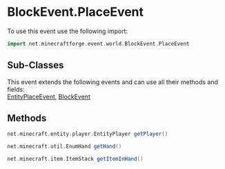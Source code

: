 # BlockEvent.PlaceEvent

To use this event use the following import:
```groovy
import net.minecraftforge.event.world.BlockEvent.PlaceEvent
```

## Sub-Classes
This event extends the following events and can use all their methods and fields: <br>
[EntityPlaceEvent](entity_place_event.md), [BlockEvent](block_event.md)

## Methods
```groovy
net.minecraft.entity.player.EntityPlayer getPlayer()
```

```groovy
net.minecraft.util.EnumHand getHand()
```

```groovy
net.minecraft.item.ItemStack getItemInHand()
```
